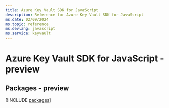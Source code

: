 ```yaml
---
title: Azure Key Vault SDK for JavaScript
description: Reference for Azure Key Vault SDK for JavaScript
ms.date: 02/09/2024
ms.topic: reference
ms.devlang: javascript
ms.service: keyvault
---
```

# Azure Key Vault SDK for JavaScript - preview
## Packages - preview
[!INCLUDE [packages](key-vault-index.md)]